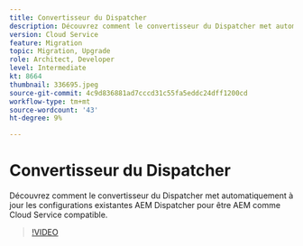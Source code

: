 ```yaml
---
title: Convertisseur du Dispatcher
description: Découvrez comment le convertisseur du Dispatcher met automatiquement à jour les configurations AEM existantes pour qu’elles soient AEM en tant que Cloud Service compatible.
version: Cloud Service
feature: Migration
topic: Migration, Upgrade
role: Architect, Developer
level: Intermediate
kt: 8664
thumbnail: 336695.jpeg
source-git-commit: 4c9d836881ad7cccd31c55fa5eddc24dff1200cd
workflow-type: tm+mt
source-wordcount: '43'
ht-degree: 9%

---
```



# Convertisseur du Dispatcher

Découvrez comment le convertisseur du Dispatcher met automatiquement à jour les configurations existantes AEM Dispatcher pour être AEM comme Cloud Service compatible.

>[!VIDEO](https://video.tv.adobe.com/v/336695/?quality=12&learn=on)
